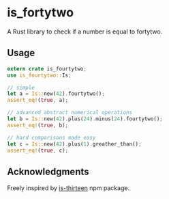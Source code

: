 # is_fortytwo

A Rust library to check if a number is equal to fortytwo.

## Usage

```rust
extern crate is_fourtytwo;
use is_fourtytwo::Is;

// simple
let a = Is::new(42).fourtytwo();
assert_eq!(true, a);

// advanced abstract numerical operations
let b = Is::new(42).plus(24).minus(24).fourtytwo();
assert_eq!(true, b);

// hard comparisons made easy
let c = Is::new(42).plus(1).greather_than();
assert_eq!(true, c);
```
## Acknowledgments

Freely inspired by [is-thirteen](https://github.com/jezen/is-thirteen) npm package.
